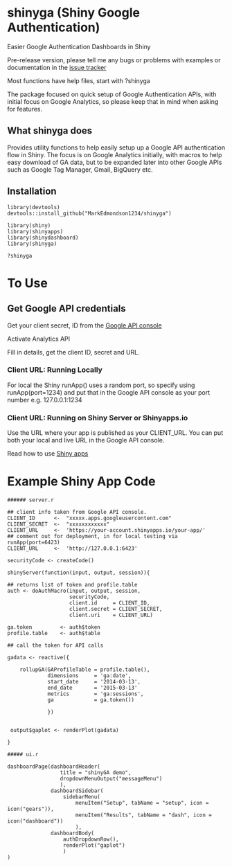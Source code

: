 # shinyga (Shiny Google Authentication)
Easier Google Authentication Dashboards in Shiny

Pre-release version, please tell me any bugs or problems with examples or documentation in the [issue tracker](https://github.com/MarkEdmondson1234/shinyga/issues)

Most functions have help files, start with ?shinyga

The package focused on quick setup of Google Authentication APIs, with initial focus on Google Analytics, so please keep that in mind when asking for features. 

## What shinyga does

Provides utility functions to help easily setup up a Google API authentication flow in Shiny. The focus is on Google Analytics initially, with macros to help easy download of GA data, but to be expanded later into other Google APIs such as Google Tag Manager, Gmail, BigQuery etc.

## Installation

    library(devtools)
    devtools::install_github("MarkEdmondson1234/shinyga")
    
    library(shiny)
    library(shinyapps)
    library(shinydashboard)
    library(shinyga)
    
    ?shinyga

# To Use

## Get Google API credentials


Get your client secret, ID from the [Google API console](https://ga-dev-tools.appspot.com/explorer/)

Activate Analytics API

Fill in details, get the client ID, secret and URL.

### Client URL: Running Locally
For local the Shiny runApp() uses a random port, so specify using runApp(port=1234) and put that in the Google API console as your port number e.g. 127.0.0.1:1234

### Client URL: Running on Shiny Server or Shinyapps.io
Use the URL where your app is published as your CLIENT_URL.  You can put both your local and live URL in the Google API console. 

Read how to use [Shiny apps](http://shiny.rstudio.com/)

# Example Shiny App Code
 
    ###### server.r
    
    ## client info taken from Google API console.
    CLIENT_ID      <-  "xxxxx.apps.googleusercontent.com"
    CLIENT_SECRET  <-  "xxxxxxxxxxxx"
    CLIENT_URL     <-  'https://your-account.shinyapps.io/your-app/'
    ## comment out for deployment, in for local testing via runApp(port=6423)
    CLIENT_URL     <-  'http://127.0.0.1:6423' 
    
    securityCode <- createCode()
    
    shinyServer(function(input, output, session)){
    
    ## returns list of token and profile.table
    auth <- doAuthMacro(input, output, session,
                        securityCode,
                        client.id     = CLIENT_ID,
                        client.secret = CLIENT_SECRET, 
                        client.uri    = CLIENT_URL)
    
    ga.token         <- auth$token
    profile.table    <- auth$table
    
    ## call the token for API calls
    
    gadata <- reactive({
    
        rollupGA(GAProfileTable = profile.table(),
                 dimensions     = 'ga:date',
                 start_date     = '2014-03-13',
                 end_date       = '2015-03-13'
                 metrics        = 'ga:sessions',
                 ga             = ga.token())
                 
                 }) 
        
     
     output$gaplot <- renderPlot(gadata)
     
    }
    
    ##### ui.r
    
    dashboardPage(dashboardHeader(
                     title = "shinyGA demo",
                     dropdownMenuOutput("messageMenu")
                     ),
                  dashboardSidebar(
                      sidebarMenu(
                          menuItem("Setup", tabName = "setup", icon = icon("gears")),
                          menuItem("Results", tabName = "dash", icon = icon("dashboard"))
                          ),
                  dashboardBody(
                      authDropdownRow(),
                      renderPlot("gaplot")
                      )
    )

